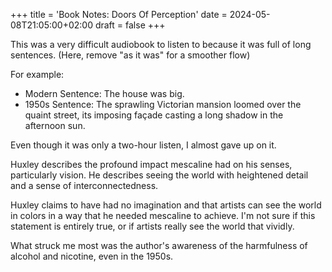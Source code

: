 +++
title = 'Book Notes: Doors Of Perception'
date = 2024-05-08T21:05:00+02:00
draft = false
+++

This was a very difficult audiobook to listen to because it was full of long sentences.  (Here, remove "as it was" for a smoother flow)

For example:

- Modern Sentence: The house was big.
- 1950s Sentence: The sprawling Victorian mansion loomed over the quaint street, its imposing façade casting a long shadow in the afternoon sun.

Even though it was only a two-hour listen, I almost gave up on it.

Huxley describes the profound impact mescaline had on his senses, particularly vision. He describes seeing the world with heightened detail and a sense of interconnectedness.

Huxley claims to have had no imagination and that artists can see the world in colors in a way that he needed mescaline to achieve. I'm not sure if this statement is entirely true, or if artists really see the world that vividly.

What struck me most was the author's awareness of the harmfulness of alcohol and nicotine, even in the 1950s.